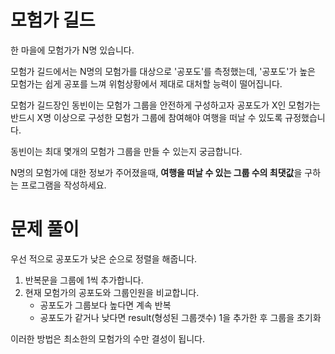 # 모험가 길드

한 마을에 모험가가 N명 있습니다.

모험가 길드에서는 N명의 모험가를 대상으로 '공포도'를 측정했는데, '공포도'가 높은 모험가는 쉽게 공포를 느껴 위험상황에서 제대로 대처할 능력이 떨어집니다.

모험가 길드장인 동빈이는 모험가 그룹을 안전하게 구성하고자 공포도가 X인 모험가는 반드시 X명 이상으로 구성한 모험가 그룹에 참여해야 여행을 떠날 수 있도록 규정했습니다.

동빈이는 최대 몇개의 모험가 그룹을 만들 수 있는지 궁금합니다.

N명의 모험가에 대한 정보가 주어졌을때, **여행을 떠날 수 있는 그룹 수의 최댓값**을 구하는 프로그램을 작성하세요.

# 문제 풀이

우선 적으로 공포도가 낮은 순으로 정렬을 해줍니다.

1. 반복문을 그룹에 1씩 추가합니다.
2. 현재 모험가의 공포도와 그룹인원을 비교합니다.
   - 공포도가 그룹보다 높다면 계속 반복
   - 공포도가 같거나 낮다면 result(형성된 그룹갯수) 1을 추가한 후 그룹을 초기화

이러한 방법은 최소한의 모험가의 수만 결성이 됩니다.
